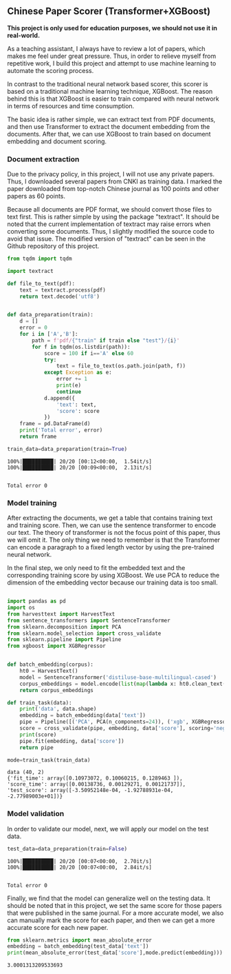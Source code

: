 ## Chinese Paper Scorer (Transformer+XGBoost)
**This project is only used for education purposes, we should not use it in real-world.**

As a teaching assistant, I always have to review a lot of papers, which makes me feel under great pressure. Thus, in order to relieve myself from repetitive work, I build this project and attempt to use machine learning to automate the scoring process.

In contrast to the traditional neural network based scorer, this scorer is based on a traditional machine learning technique, XGBoost. The reason behind this is that XGBoost is easier to train compared with neural network in terms of resources and time consumption.

The basic idea is rather simple, we can extract text from PDF documents, and then use Transformer to extract the document embedding from the documents. After that, we can use XGBoost to train based on document embedding and document scoring.

### Document extraction
Due to the privacy policy, in this project, I will not use any private papers. Thus, I downloaded several papers from CNKI as training data. I marked the paper downloaded from top-notch Chinese journal as 100 points and other papers as 60 points.

Because all documents are PDF format, we should convert those files to text first. This is rather simple by using the package "textract". It should be noted that the current implementation of textract may raise errors when converting some documents. Thus, I slightly modified the source code to avoid that issue. The modified version of "textract" can be seen in the Github repository of this project.


```python
from tqdm import tqdm

import textract

def file_to_text(pdf):
    text = textract.process(pdf)
    return text.decode('utf8')


def data_preparation(train):
    d = []
    error = 0
    for i in ['A','B']:
        path = f'pdf/{"train" if train else "test"}/{i}'
        for f in tqdm(os.listdir(path)):
            score = 100 if i=='A' else 60
            try:
                text = file_to_text(os.path.join(path, f))
            except Exception as e:
                error += 1
                print(e)
                continue
            d.append({
                'text': text,
                'score': score
            })
    frame = pd.DataFrame(d)
    print('Total error', error)
    return frame

train_data=data_preparation(train=True)
```

    100%|██████████| 20/20 [00:12<00:00,  1.54it/s]
    100%|██████████| 20/20 [00:09<00:00,  2.13it/s]
    

    Total error 0
    

### Model training
After extracting the documents, we get a table that contains training text and training score. Then, we can use the sentence transformer to encode our text. The theory of transformer is not the focus point of this paper, thus we will omit it. The only thing we need to remember is that the Transformer can encode a paragraph to a fixed length vector by using the pre-trained neural network.

In the final step, we only need to fit the embedded text and the corresponding training score by using XGBoost. We use PCA to reduce the dimension of the embedding vector because our training data is too small.


```python

import pandas as pd
import os
from harvesttext import HarvestText
from sentence_transformers import SentenceTransformer
from sklearn.decomposition import PCA
from sklearn.model_selection import cross_validate
from sklearn.pipeline import Pipeline
from xgboost import XGBRegressor


def batch_embedding(corpus):
    ht0 = HarvestText()
    model = SentenceTransformer('distiluse-base-multilingual-cased')
    corpus_embeddings = model.encode(list(map(lambda x: ht0.clean_text(x), corpus.tolist())))
    return corpus_embeddings

def train_task(data):
    print('data', data.shape)
    embedding = batch_embedding(data['text'])
    pipe = Pipeline([('PCA', PCA(n_components=24)), ('xgb', XGBRegressor())])
    score = cross_validate(pipe, embedding, data['score'], scoring='neg_mean_absolute_error', cv=3)
    print(score)
    pipe.fit(embedding, data['score'])
    return pipe
```


```python
mode=train_task(train_data)
```

    data (40, 2)
    {'fit_time': array([0.10973072, 0.10060215, 0.1289463 ]), 'score_time': array([0.00138736, 0.00129271, 0.00121737]), 'test_score': array([-3.50952148e-04, -1.92788931e-04, -2.77989003e+01])}
    

### Model validation
In order to validate our model, next, we will apply our model on the test data.


```python
test_data=data_preparation(train=False)
```

    100%|██████████| 20/20 [00:07<00:00,  2.70it/s]
    100%|██████████| 20/20 [00:07<00:00,  2.84it/s]
    

    Total error 0
    

Finally, we find that the model can generalize well on the testing data. It should be noted that in this project, we set the same score for those papers that were published in the same journal. For a more accurate model, we also can manually mark the score for each paper, and then we can get a more accurate score for each new paper.


```python
from sklearn.metrics import mean_absolute_error
embedding = batch_embedding(test_data['text'])
print(mean_absolute_error(test_data['score'],mode.predict(embedding)))
```

    3.0001313209533693
    
